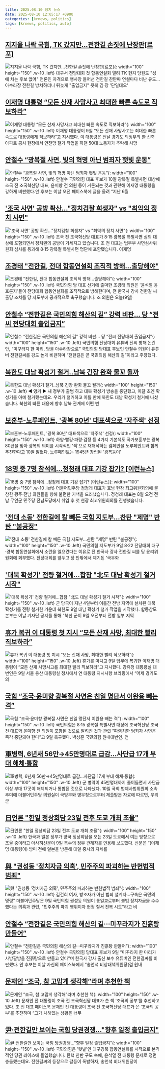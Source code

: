 ```yaml
---
title: 2025.08.10 정치 뉴스
date: 2025-08-10 12:05:17 +0900
categories: [krnews, politics]
tags: [krnews, politics, auto]
---
```

## [지지율 나락 국힘, TK 갔지만…전한길 손짓에 난장판[르포]](https://n.news.naver.com/mnews/article/079/0004054147)

![지지율 나락 국힘, TK 갔지만…전한길 손짓에 난장판[르포]](https://mimgnews.pstatic.net/image/origin/079/2025/08/09/4054147.jpg?type=nf220_150){: width="100" height="150" .w-10 .left}
대구서 전당대회 첫 합동연설회 열려 TK 현지 당원도 "성에 차는 후보 없어" 언론인 자격으로 행사장 들어선 전한길 찬탄파 연설마다 비난 유도…아수라장 전한길 방치하더니 뒤늦게 "출입금지" 뒷북 김·장 '단일대오'

## [이재명 대통령 “모든 산재 사망사고 최대한 빠른 속도로 직보하라”](https://n.news.naver.com/mnews/article/032/0003388449)

![이재명 대통령 “모든 산재 사망사고 최대한 빠른 속도로 직보하라”](https://mimgnews.pstatic.net/image/origin/032/2025/08/09/3388449.jpg?type=nf220_150){: width="100" height="150" .w-10 .left}
이재명 대통령이 9일 “모든 산재 사망사고는 최대한 빠른 속도로 대통령에게 직보하라”고 지시했다. 이 대통령은 전날 경기도 의정부의 한 신축 아파트 공사 현장에서 안전망 철거 작업을 하던 50대 노동자가 추락해 사망

## [안철수 “광복절 사면, 빛의 혁명 아닌 범죄자 햇빛 운동”](https://n.news.naver.com/mnews/article/014/0005389324)

![안철수 “광복절 사면, 빛의 혁명 아닌 범죄자 햇빛 운동”](https://mimgnews.pstatic.net/image/origin/014/2025/08/10/5389324.jpg?type=nf220_150){: width="100" height="150" .w-10 .left}
안철수 국민의힘 대표 후보가 10일 광복절 특별사면 대상에 조국 전 조국혁신당 대표, 윤미향 전 의원 등이 거론되는 것과 관련해 이재명 대통령을 강하게 비판했다.안 후보는 이날 오전 페이스북에 글을 올려 “지난 6월

## ['조국 사면' 공방 확산…"정치검찰 희생자" vs "최악의 정치 사면"](https://n.news.naver.com/mnews/article/655/0000026854)

!['조국 사면' 공방 확산…"정치검찰 희생자" vs "최악의 정치 사면"](https://mimgnews.pstatic.net/image/origin/655/2025/08/09/26854.jpg?type=nf220_150){: width="100" height="150" .w-10 .left}
조국 전 조국혁신당 대표가 8·15 광복절 특별사면 심의 대상에 포함되면서 정치권의 공방이 거세지고 있습니다. 조 전 대표는 법무부 사면심사위원회 심사를 통과해 8·15 광복절 특별사면 명단에 포함됐습니다. 이재명

## [조경태 "전한길, 전대 합동연설회 조직적 방해...출당해야"](https://n.news.naver.com/mnews/article/052/0002230609)

![조경태 "전한길, 전대 합동연설회 조직적 방해...출당해야"](https://mimgnews.pstatic.net/image/origin/052/2025/08/09/2230609.jpg?type=nf220_150){: width="100" height="150" .w-10 .left}
국민의힘 당 대표 선거에 출마한 조경태 의원은 '윤석열 옹호론자'들이 전당대회 합동연설회를 조직적으로 방해한다며, 전 한국사 강사 전한길 씨 출당 조치를 당 지도부에 공개적으로 촉구했습니다. 조 의원은 오늘(9일)

## [안철수 “전한길은 국민의힘 해산의 길” 강력 비판... 당 “전씨 전당대회 출입금지”](https://n.news.naver.com/mnews/article/022/0004058685)

![안철수 “전한길은 국민의힘 해산의 길” 강력 비판... 당 “전씨 전당대회 출입금지”](https://mimgnews.pstatic.net/image/origin/022/2025/08/10/4058685.jpg?type=nf220_150){: width="100" height="150" .w-10 .left}
국민의힘 전당대회 유튜버 전씨 방해 논란 안, “미꾸라지 한 마리, 당을 아수라장으로” 국민의힘 당대표 후보인 안철수 의원이 유튜버 전한길씨를 강도 높게 비판하며 “전한길은 곧 국민의힘 해산의 길”이라고 주장했다.

## [북한도 대남 확성기 철거‥남북 긴장 완화 물꼬 될까](https://n.news.naver.com/mnews/article/214/0001441825)

![북한도 대남 확성기 철거‥남북 긴장 완화 물꼬 될까](https://mimgnews.pstatic.net/image/origin/214/2025/08/09/1441825.jpg?type=nf220_150){: width="100" height="150" .w-10 .left}
◀ 앵커 ▶ 새 정부가 출범 하고 대북 확성기 방송을 중단했고, 이달 초엔 확성기를 아예 철거했는데요. 우리가 철거하고 이틀 만에 북한도 대남 확성기 철거에 나섰습니다. 북한의 빠른 대응에 향후 남북 관계에 어떤 변

## [보훈부-노루페인트, '광복 80년' 대표색으로 '자주색' 선정](https://n.news.naver.com/mnews/article/001/0015557554)

![보훈부-노루페인트, '광복 80년' 대표색으로 '자주색' 선정](https://mimgnews.pstatic.net/image/origin/001/2025/08/10/15557554.jpg?type=nf220_150){: width="100" height="150" .w-10 .left}
하양·빨강·파랑·검정 등 4가지 기본색도 국가보훈부는 광복 80년을 맞아 광복의 의미를 시각적인 '색'으로 재해석하는 캠페인을 노루페인트와 함께 추진한다고 10일 밝혔다. 노루페인트는 1945년 창립된 '광복둥이'

## [18명 중 7명 참석에…정청래 대표 기강 잡기? [이런뉴스]](https://n.news.naver.com/mnews/article/056/0012005858)

![18명 중 7명 참석에…정청래 대표 기강 잡기? [이런뉴스]](https://mimgnews.pstatic.net/image/origin/056/2025/08/09/12005858.jpg?type=nf220_150){: width="100" height="150" .w-10 .left}
더불어민주당 정청래 대표가 호남 현장 최고위원회의에 불참한 광주·전남 의원들을 향해 불편한 기색을 드러냈습니다. 정청래 대표는 8일 오전 전남 무안군 민주당 전남도당에서 취임 후 첫 현장 최고위원회의를 진행했습니다.

## ['전대 소동' 전한길에 칼 빼든 국힘 지도부…찬탄 "제명" 반탄 "불공정"](https://n.news.naver.com/mnews/article/421/0008419601)

!['전대 소동' 전한길에 칼 빼든 국힘 지도부…찬탄 "제명" 반탄 "불공정"](https://mimgnews.pstatic.net/image/origin/421/2025/08/09/8419601.jpg?type=nf220_150){: width="100" height="150" .w-10 .left}
국민의힘 지도부가 9일 8·22 전당대회 대구·경북 합동연설회에서 소란을 일으켰다는 이유로 전 한국사 강사 전한길 씨를 당 윤리위원회에 회부했다. 전당대회를 앞두고 당 안팎에서 제기된 '극우화

## ['대북 확성기' 전량 철거에…합참 "北도 대남 확성기 철거 시작"](https://n.news.naver.com/mnews/article/015/0005168718)

!['대북 확성기' 전량 철거에…합참 "北도 대남 확성기 철거 시작"](https://mimgnews.pstatic.net/image/origin/015/2025/08/09/5168718.jpg?type=nf220_150){: width="100" height="150" .w-10 .left}
군 당국이 지난 4일부터 이틀간 전방 지역에 설치된 대북 확성기를 전량 철거한 가운데 북한도 9일 대남 확성기 철거 작업을 시작했다. 합동참모본부는 이날 기자단 공지를 통해 "북한 군이 9일 오전부터 전방 일부 지역

## [휴가 복귀 이 대통령 첫 지시 “모든 산재 사망, 최대한 빨리 직보하라”](https://n.news.naver.com/mnews/article/028/0002760370)

![휴가 복귀 이 대통령 첫 지시 “모든 산재 사망, 최대한 빨리 직보하라”](https://mimgnews.pstatic.net/image/origin/028/2025/08/09/2760370.jpg?type=nf220_150){: width="100" height="150" .w-10 .left}
휴가를 마치고 9일 업무에 복귀한 이재명 대통령이 “모든 산재 사망사고를 최대한 빨리 직보하라”고 지시했다. 강유정 대통령실 대변인은 9일 서울 용산 대통령실 청사에서 연 대통령 지시사항 브리핑에서 “어제 경기도 의

## [국힘 “조국·윤미향 광복절 사면은 친일 명단서 이완용 빼는 격”](https://n.news.naver.com/mnews/article/022/0004058589)

![국힘 “조국·윤미향 광복절 사면은 친일 명단서 이완용 빼는 격”](https://mimgnews.pstatic.net/image/origin/022/2025/08/09/4058589.jpg?type=nf220_150){: width="100" height="150" .w-10 .left}
국민의힘은 8·15 광복절 특별사면 대상에 조국혁신당 조국 전 대표와 윤미향 전 의원이 포함된 것으로 알려진 것과 관련 “파렴치한 범죄자 사면은 즉각 중단돼야 한다”고 9일 촉구했다. 박성훈 국민의힘 원내대변인. 연

## [軍병력, 6년새 56만→45만명대로 급감…사단급 17개 부대 해체∙통합](https://n.news.naver.com/mnews/article/025/0003460924)

![軍병력, 6년새 56만→45만명대로 급감…사단급 17개 부대 해체∙통합](https://mimgnews.pstatic.net/image/origin/025/2025/08/10/3460924.jpg?type=nf220_150){: width="100" height="150" .w-10 .left}
군 병력이 45만명대까지 줄어들면서 사단급 이상 부대 17곳이 해체되거나 통합된 것으로 나타났다. 10일 국회 법제사법위원회 소속 추미애 더불어민주당 의원실이 국방부와 병무청으로부터 제출받은 자료에 따르면, 우리 군

## [日언론 "한일 정상회담 23일 전후 도쿄 개최 조율"](https://n.news.naver.com/mnews/article/018/0006085829)

![日언론 "한일 정상회담 23일 전후 도쿄 개최 조율"](https://mimgnews.pstatic.net/image/origin/018/2025/08/09/6085829.jpg?type=nf220_150){: width="100" height="150" .w-10 .left}
한국과 일본 정부가 양국 정상회담을 오는 23일 도쿄에서 여는 방향으로 조율 중이라고 아사히신문이 9일 복수의 정부 관계자를 인용해 보도했다. 신문은 “(이재명 대통령이) 방미 전에 일본을 방문해 대일 중시의 자세를

## [與 "권성동 '정치자금 의혹', 민주주의 파괴하는 반헌법적 범죄"](https://n.news.naver.com/mnews/article/001/0015557053)

![與 "권성동 '정치자금 의혹', 민주주의 파괴하는 반헌법적 범죄"](https://mimgnews.pstatic.net/image/origin/001/2025/08/09/15557053.jpg?type=nf220_150){: width="100" height="150" .w-10 .left}
김건희 여사, 방조자가 아닌 범죄 설계자…구속은 국민의 명령" 더불어민주당은 9일 국민의힘 권성동 의원이 통일교로부터 불법 정치자금을 수수했다는 의혹과 관련, "민주주의 파괴 행위이자 헌정 질서 전복 시도"라고 비

## [안철수 “전한길은 국민의힘 해산의 길···미꾸라지가 진흙탕 만들어”](https://n.news.naver.com/mnews/article/032/0003388441)

![안철수 “전한길은 국민의힘 해산의 길···미꾸라지가 진흙탕 만들어”](https://mimgnews.pstatic.net/image/origin/032/2025/08/09/3388441.jpg?type=nf220_150){: width="100" height="150" .w-10 .left}
안철수 국민의힘 당대표 후보가 9일 “미꾸라지 한 마리가 사방팔방을 진흙탕으로 만들고 있다”며 한국사 강사 출신 보수 유튜버인 전한길씨를 비판했다. 안 후보는 이날 자신의 페이스북에서 “송언석 비상대책위원장(겸 원내

## [문재인 “조국, 참 고맙게 생각해”라며 추천한 책](https://n.news.naver.com/mnews/article/021/0002728472)

![문재인 “조국, 참 고맙게 생각해”라며 추천한 책](https://mimgnews.pstatic.net/image/origin/021/2025/08/10/2728472.jpg?type=nf220_150){: width="100" height="150" .w-10 .left}
문재인 전 대통령이 조국 전 조국혁신당 대표가 쓴 책 ‘조국의 공부’를 추천하고 있다. 조 전 대표 페이스북 문재인 전 대통령이 조국 전 조국혁신당 대표가 쓴 ‘조국의 공부’를 추천하며 “그가 처해있는 상황은 너무

## [尹·전한길만 보이는 국힘 당권경쟁…"향후 일정 출입금지"](https://n.news.naver.com/mnews/article/422/0000768888)

![尹·전한길만 보이는 국힘 당권경쟁…"향후 일정 출입금지"](https://mimgnews.pstatic.net/image/origin/422/2025/08/09/768888.jpg?type=nf220_150){: width="100" height="150" .w-10 .left}
국민의힘은 '텃밭'인 대구경북 합동연설회를 시작으로 본격적인 당권 레이스에 돌입했습니다. 탄핵 찬반 구도 속에, 윤석열 전 대통령 문제로 정면 충돌했는데요. 전한길씨의 등장으로 갈등이 폭발하자, 송언석 비대위원장이

